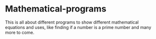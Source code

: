 # Mathematical-programs
This is all about different programs to show different mathematical equations and uses, like finding if a number is a prime number and many more to come.
